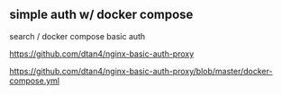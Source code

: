 

## simple auth w/ docker compose

search / docker compose basic auth

https://github.com/dtan4/nginx-basic-auth-proxy

https://github.com/dtan4/nginx-basic-auth-proxy/blob/master/docker-compose.yml
